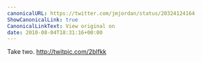 ```yaml
---
canonicalURL: https://twitter.com/jmjordan/status/20324124164
ShowCanonicalLink: true
CanonicalLinkText: View original on
date: 2010-08-04T18:31:16+00:00
---
```

Take two. http://twitpic.com/2blfkk
